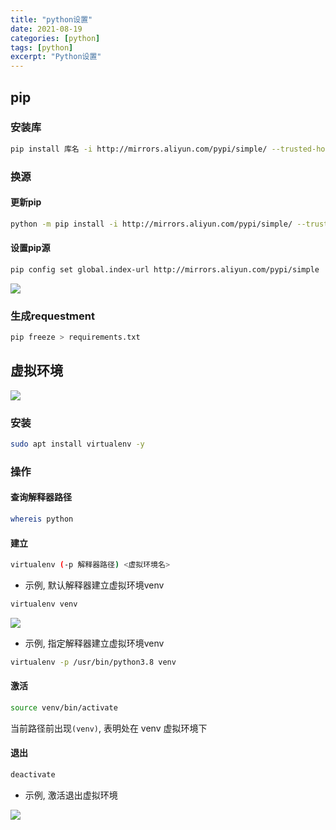 ```yaml
---
title: "python设置"
date: 2021-08-19
categories: [python]
tags: [python]
excerpt: "Python设置"
---
```


## pip

### 安装库

```sh
pip install 库名 -i http://mirrors.aliyun.com/pypi/simple/ --trusted-host mirrors.aliyun.com
```

### 换源

#### 更新pip

```sh
python -m pip install -i http://mirrors.aliyun.com/pypi/simple/ --trusted-host mirrors.aliyun.com --upgrade pip
```

#### 设置pip源

```sh
pip config set global.index-url http://mirrors.aliyun.com/pypi/simple
```

![](/assets/image/20241215_234631.jpg)

### 生成requestment

```sh
pip freeze > requirements.txt
```

## 虚拟环境


![](/assets/image/20241215_234710.jpg)

### 安装

```sh
sudo apt install virtualenv -y
```

### 操作

#### 查询解释器路径

```sh
whereis python
```


#### 建立

```sh
virtualenv (-p 解释器路径) <虚拟环境名>
```

- 示例, 默认解释器建立虚拟环境venv

```sh
virtualenv venv
```

![](/assets/image/20241215_234827.jpg)

- 示例, 指定解释器建立虚拟环境venv

```sh
virtualenv -p /usr/bin/python3.8 venv
```

#### 激活

```sh
source venv/bin/activate
```

当前路径前出现`(venv)`, 表明处在 venv 虚拟环境下

#### 退出

```sh
deactivate
```

- 示例, 激活退出虚拟环境

![](/assets/image/20241215_235009.jpg)